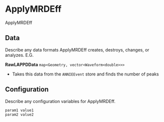 # ApplyMRDEff

ApplyMRDEff

## Data

Describe any data formats ApplyMRDEff creates, destroys, changes, or analyzes. E.G.

**RawLAPPDData** `map<Geometry, vector<Waveform<double>>>`
* Takes this data from the `ANNIEEvent` store and finds the number of peaks


## Configuration

Describe any configuration variables for ApplyMRDEff.

```
param1 value1
param2 value2
```
